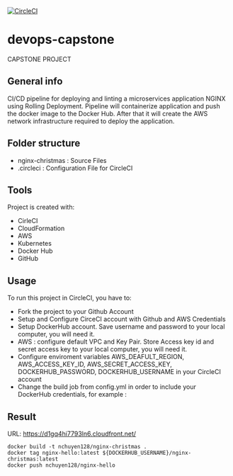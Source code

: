 [![CircleCI](https://circleci.com/gh/nchuyen128/devops-capstone.svg?style=svg)](https://circleci.com/gh/nchuyen128/devops-capstone)

# devops-capstone
CAPSTONE PROJECT

## General info
CI/CD pipeline for deploying and linting a microservices application NGINX using Rolling Deployment. Pipeline will containerize application and push the docker image to the Docker Hub.  After that it will create the AWS network infrastructure required to deploy the application.

## Folder structure
* nginx-christmas : Source Files
* .circleci : Configuration File for CircleCI
	
## Tools
Project is created with:

* CirleCI
* CloudFormation
* AWS
* Kubernetes
* Docker Hub
* GitHub
	
## Usage
To run this project in CircleCI, you have to:

* Fork the project to your Github Account
* Setup and Configure CirceCI account with Github and AWS Credentials
* Setup DockerHub account. Save username and password to your local computer, you will need it.
* AWS : configure default VPC  and Key Pair. Store Access key id and secret access key to your local computer, you will need it.
* Configure enviroment variables AWS_DEAFULT_REGION, AWS_ACCESS_KEY_ID, AWS_SECRET_ACCESS_KEY, DOCKERHUB_PASSWORD, DOCKERHUB_USERNAME in your CircleCI account
* Change the build job from config.yml in order to include your DockerHub credentials, for example :

## Result 
URL: https://d1gq4hi7793ln6.cloudfront.net/

```
docker build -t nchuyen128/nginx-christmas .
docker tag nginx-hello:latest ${DOCKERHUB_USERNAME}/nginx-christmas:latest
docker push nchuyen128/nginx-hello

```
